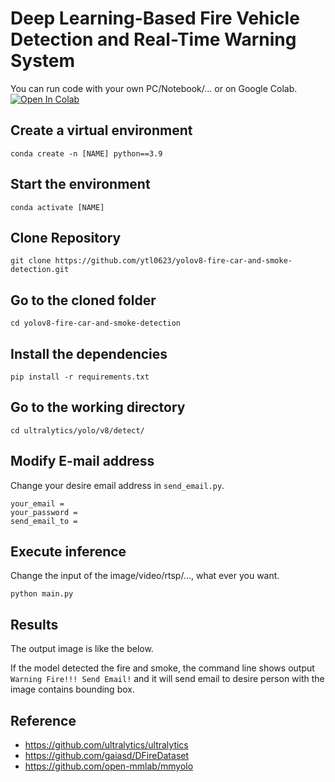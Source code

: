 # Deep Learning-Based Fire Vehicle Detection and Real-Time Warning System
You can run code with your own PC/Notebook/... or on Google Colab.
<a href="https://colab.research.google.com/github/ytl0623/monai_wholeBody_ct_segmentation/blob/master/monai_wholeBody_ct_segmentation.ipynb"><img src="https://colab.research.google.com/assets/colab-badge.svg" alt="Open In Colab"></a>

## Create a virtual environment
```
conda create -n [NAME] python==3.9
```

## Start the environment
```
conda activate [NAME]
```

## Clone Repository
```
git clone https://github.com/ytl0623/yolov8-fire-car-and-smoke-detection.git
```

## Go to the cloned folder
```
cd yolov8-fire-car-and-smoke-detection
```

## Install the dependencies
```
pip install -r requirements.txt
```

## Go to the working directory
```
cd ultralytics/yolo/v8/detect/
```

## Modify E-mail address
Change your desire email address in ```send_email.py```.
```
your_email =
your_password =
send_email_to =
```

## Execute inference
Change the input of the image/video/rtsp/..., what ever you want.
```
python main.py
```

## Results
The output image is like the below.

If the model detected the fire and smoke, the command line shows output ```Warning Fire!!! Send Email!``` and it will send email to desire person with the image contains bounding box.

## Reference
- https://github.com/ultralytics/ultralytics
- https://github.com/gaiasd/DFireDataset
- https://github.com/open-mmlab/mmyolo